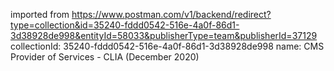 imported from https://www.postman.com/v1/backend/redirect?type=collection&id=35240-fddd0542-516e-4a0f-86d1-3d38928de998&entityId=58033&publisherType=team&publisherId=37129
collectionId: 35240-fddd0542-516e-4a0f-86d1-3d38928de998
name: CMS Provider of Services - CLIA (December
                                    2020)